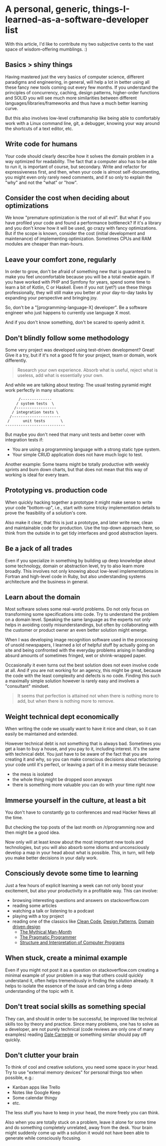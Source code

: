 # A personal, generic, things-I-learned-as-a-software-developer list

With this article, I'd like to contribute my two subjective cents
to the vast space of wisdom-offering mumblings. :)

## Basics > shiny things

Having mastered just the very basics of computer science, different paradigms
and engineering, in general, will help a lot in better using all these fancy new tools
coming out every few months.
If you understand the principles of
concurrency, caching, design patterns, higher-order functions and SOLID
you will see much more similarities between different languages/libraries/frameworks
and thus have a much better learning curve.

But this also involves low-level craftsmanship like being able to comfortably work
with a Linux command line, git, a debugger,
knowing your way around the shortcuts of a text editor, etc.

## Write code for humans

Your code should clearly describe how it solves the domain problem
in a way optimized for readability.
The fact that a computer also has to be able to
run it, is important of course, but secondary.
Write and refactor for expressiveness first,
and then, when your code is almost self-documenting,
you might even only rarely need comments, and if so
only to explain the "why" and not the "what" or "how".

## Consider the cost when deciding about optimizations

We know "premature optimization is the root of all evil".
But what if you have profiled your code and found a performance bottleneck?
If it's a library and you don't know how it will be used, go crazy with fancy optimizations.
But if the scope is known, consider the cost (initial development and maintenance) of
implementing optimization.
Sometimes CPUs and RAM modules are cheaper than man-hours.

## Leave your comfort zone, regularly

In order to grow, don't be afraid of something new
that is guaranteed to make you feel uncomfortable
because you will be a total newbie again.
If you have worked with PHP and Symfony for years,
spend some time to learn a bit of Kotlin, C or Haskell.
Even if you not (yet?) use these things professionally,
they will still make you better at your day-to-day tasks
by expanding your perspective and bringing joy.

So, don't be a "[programming-language-X] developer".
Be a software engineer who just happens to currently use language X most.

And if you don't know something, don't be scared to openly admit it.

## Don't blindly follow some methodology

Some very project was developed using test-driven development? Great! Give it a try,
but if it's not a good fit for your project, team or domain, work differently.

> Research your own experience. Absorb what is useful, reject what is useless, add what is essentially your own.

And while we are talking about testing:
The usual testing pyramid might work perfectly in many situations:

```text
      /--------------
     / system tests  \
    /------------------
   / integration tests \
  /----------------------
 /      unit tests       \
---------------------------
```

But maybe you don't need that many unit tests and better cover with integration tests if:

- You are using a programming language with a strong static type system.
- Your simple CRUD application does not have much logic to test.

Another example: Some teams might be totally productive with weekly sprints and burn down charts,
but that does not mean that this way of working is ideal for every team.

## Prototyping vs. production code

When quickly hacking together a prototype
it might make sense to write your code "bottom-up",
i.e., start with some tricky implementation details to prove the feasibility of a solution's core.

Also make it clear, that this is just a prototype,
and later write new, clean and maintainable code for production.
Use the top-down approach here, so think from the outside in
to get tidy interfaces and good abstraction layers.

## Be a jack of all trades

Even if you specialize in something by building up deep knowledge about
some technology, domain or abstraction level,
try to also learn more broadly.
This involves not only knowing about low-level implementations in Fortran and
high-level code in Ruby, but also understanding systems architecture
and the business in general.

## Learn about the domain

Most software solves some real-world problems.
Do not only focus on transforming some specifications into code.
Try to understand the problem on a domain level.
Speaking the same language as the experts not only helps in avoiding
costly misunderstandings, but often by collaborating with
the customer or product owner an even better solution might emerge.

When I was developing image recognition software used in the processing
of unsold newspapers, I learned a lot of helpful stuff
by actually going on site and
being confronted with the everyday problems arising in handling absurd amounts
of sometimes fringed, wet or shrink-wrapped paper.

Occasionally it even turns out the best solution does not even involve code at all.
And if you are not working for an agency, this might be great,
because the code with the least complexity and defects is no code.
Finding this such a maximally simple solution however is rarely easy and
involves a "consultant" mindset.

> It seems that perfection is attained not when there is nothing more to add, but when there is nothing more to remove.

## Weight technical dept economically

When writing the code we usually want to have it nice and clean,
so it can easily be maintained and extended.

However technical debt is not something that is always bad.
Sometimes you get a loan to buy a house, and you pay to it, including interest.
It's the same with technical debt.
You just have to be aware of the fact that you are creating it and why,
so you can make conscious decisions about refactoring your code until it's perfect,
or leaving a part of it in a messy state because:

- the mess is isolated
- the whole thing might be dropped soon anyways
- there is something more valuable you can do with your time right now

## Immerse yourself in the culture, at least a bit

You don't have to constantly go to conferences and read Hacker News all the time.

But checking the top posts of the last month on /r/programming now and then might be a good idea.

Now only will at least know about the most important new tools and technologies,
but you will also absorb some idioms and unconsciously develop a map in your head
about what is possible. This, in turn, will help you make better decisions in your
daily work.

## Consciously devote some time to learning

Just a few hours of explicit learning a week can not only boost your
excitement, but also your productivity in a profitable way. This can involve:

- browsing interesting questions and answers on stackoverflow.com
- reading some articles
- watching a talk or listening to a podcast
- playing with a toy project
- reading one of the classics like [Clean Code](https://www.amazon.com/Clean-Code-Handbook-Software-Craftsmanship/dp/0132350882), [Design Patterns](https://www.amazon.com/Design-Patterns-Elements-Reusable-Object-Oriented/dp/0201633612), [Domain driven design](https://www.amazon.com/Domain-Driven-Design-Tackling-Complexity-Software/dp/0321125215)
  - [The Mythical Man-Month](https://www.amazon.com/Mythical-Man-Month-Software-Engineering-Anniversary/dp/0201835959)
  - [The Pragmatic Programmer](https://www.amazon.com/Pragmatic-Programmer-Journeyman-Master/dp/020161622X)
  - [Structure and Interpretation of Computer Programs](https://www.amazon.com/Structure-Interpretation-Computer-Programs-Engineering/dp/0262510871)

## When stuck, create a minimal example

Even if you might not post it as a question on stackoverflow.com
creating a minimal example of your problem in a way that others
could quickly understand it, often helps tremendously in finding
the solution already. It helps to isolate the essence of the issue
and can bring a deep understanding of the topic with it.

## Don't treat social skills as something special

They can, and should in order to be successful, be improved like
technical skills too by theory and practice. Since many problems,
one has to solve as a developer, are not purely technical
(code reviews are only one of many examples)
reading [Dale Carnegie](https://www.amazon.com/How-Win-Friends-Influence-People/dp/0671027034)
or something similar should pay off quickly.

## Don't clutter your brain

To think of cool and creative solutions, you need some space in your head.
Try to use "external memory devices" for personal things too when possible, e.g.:

- Kanban apps like Trello
- Notes like Google Keep
- Some calendar thingy
- etc.

The less stuff you have to keep in your head, the more freely you can think.

Also when you are totally stuck on a problem, leave it alone for some time
and do something completely unrelated, away from the desk.
Your brain might suddenly come up with a solution it would not have been
able to generate while consciously focusing.
